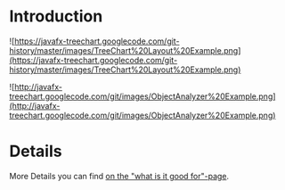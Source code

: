 # Introduction #

![https://javafx-treechart.googlecode.com/git-history/master/images/TreeChart%20Layout%20Example.png](https://javafx-treechart.googlecode.com/git-history/master/images/TreeChart%20Layout%20Example.png)

![http://javafx-treechart.googlecode.com/git/images/ObjectAnalyzer%20Example.png](http://javafx-treechart.googlecode.com/git/images/ObjectAnalyzer%20Example.png)

# Details #

More Details you can find [on the "what is it good for"-page](WhatIsItGoodFor.md).